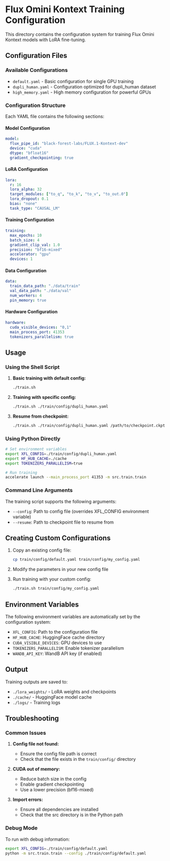 # Flux Omini Kontext Training Configuration

This directory contains the configuration system for training Flux Omini Kontext models with LoRA fine-tuning.

## Configuration Files

### Available Configurations

- `default.yaml` - Basic configuration for single GPU training
- `dupli_human.yaml` - Configuration optimized for dupli_human dataset
- `high_memory.yaml` - High memory configuration for powerful GPUs

### Configuration Structure

Each YAML file contains the following sections:

#### Model Configuration
```yaml
model:
  flux_pipe_id: "black-forest-labs/FLUX.1-Kontext-dev"
  device: "cuda"
  dtype: "bfloat16"
  gradient_checkpointing: true
```

#### LoRA Configuration
```yaml
lora:
  r: 16
  lora_alpha: 32
  target_modules: ["to_q", "to_k", "to_v", "to_out.0"]
  lora_dropout: 0.1
  bias: "none"
  task_type: "CAUSAL_LM"
```

#### Training Configuration
```yaml
training:
  max_epochs: 10
  batch_size: 4
  gradient_clip_val: 1.0
  precision: "bf16-mixed"
  accelerator: "gpu"
  devices: 1
```

#### Data Configuration
```yaml
data:
  train_data_path: "./data/train"
  val_data_path: "./data/val"
  num_workers: 4
  pin_memory: true
```

#### Hardware Configuration
```yaml
hardware:
  cuda_visible_devices: "0,1"
  main_process_port: 41353
  tokenizers_parallelism: true
```

## Usage

### Using the Shell Script

1. **Basic training with default config:**
   ```bash
   ./train.sh
   ```

2. **Training with specific config:**
   ```bash
   ./train.sh ./train/config/dupli_human.yaml
   ```

3. **Resume from checkpoint:**
   ```bash
   ./train.sh ./train/config/dupli_human.yaml /path/to/checkpoint.ckpt
   ```

### Using Python Directly

```bash
# Set environment variables
export XFL_CONFIG=./train/config/dupli_human.yaml
export HF_HUB_CACHE=./cache
export TOKENIZERS_PARALLELISM=true

# Run training
accelerate launch --main_process_port 41353 -m src.train.train
```

### Command Line Arguments

The training script supports the following arguments:

- `--config`: Path to config file (overrides XFL_CONFIG environment variable)
- `--resume`: Path to checkpoint file to resume from

## Creating Custom Configurations

1. Copy an existing config file:
   ```bash
   cp train/config/default.yaml train/config/my_config.yaml
   ```

2. Modify the parameters in your new config file

3. Run training with your custom config:
   ```bash
   ./train.sh train/config/my_config.yaml
   ```

## Environment Variables

The following environment variables are automatically set by the configuration system:

- `XFL_CONFIG`: Path to the configuration file
- `HF_HUB_CACHE`: HuggingFace cache directory
- `CUDA_VISIBLE_DEVICES`: GPU devices to use
- `TOKENIZERS_PARALLELISM`: Enable tokenizer parallelism
- `WANDB_API_KEY`: WandB API key (if enabled)

## Output

Training outputs are saved to:
- `./lora_weights/` - LoRA weights and checkpoints
- `./cache/` - HuggingFace model cache
- `./logs/` - Training logs

## Troubleshooting

### Common Issues

1. **Config file not found:**
   - Ensure the config file path is correct
   - Check that the file exists in the `train/config/` directory

2. **CUDA out of memory:**
   - Reduce batch size in the config
   - Enable gradient checkpointing
   - Use a lower precision (bf16-mixed)

3. **Import errors:**
   - Ensure all dependencies are installed
   - Check that the src directory is in the Python path

### Debug Mode

To run with debug information:
```bash
export XFL_CONFIG=./train/config/default.yaml
python -m src.train.train --config ./train/config/default.yaml
``` 